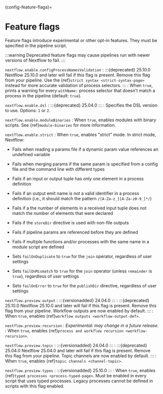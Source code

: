 (config-feature-flags)=

# Feature flags

Feature flags introduce experimental or other opt-in features. They must be specified in the pipeline script.

:::warning
Deprecated feature flags may cause pipelines run with newer versions of Nextflow to fail.
:::

`nextflow.enable.configProcessNamesValidation`
: :::{deprecated} 25.10.0
  Nextflow 25.10.0 and later will fail if this flag is present. Remove this flag from your pipeline. Use the {ref}`strict syntax <strict-syntax-page>` instead for more accurate validation of process selectors.
  :::
: When `true`, prints a warning for every `withName:` process selector that doesn't match a process in the pipeline (default: `true`).

`nextflow.enable.dsl`
: :::{deprecated} 25.04.0
  :::
: Specifies the DSL version to use. Options: `1` or `2`.

`nextflow.enable.moduleBinaries`
: When `true`, enables modules with binary scripts. See {ref}`module-binaries` for more information.

`nextflow.enable.strict`
: When `true`, enables "strict" mode. In strict mode, Nextflow:

  - Fails when reading a params file if a dynamic param value references an undefined variable

  - Fails when merging params if the same param is specified from a config file and the command line with different types

  - Fails if an input or output tuple has only one element in a process definition

  - Fails if an output emit name is not a valid identifier in a process definition (i.e., it should match the pattern `/[A-Za-z_][A-Za-z0-9_]*/`)

  - Fails if a the number of elements in a received input tuple does not match the number of elements that were declared

  - Fails if the `storeDir` directive is used with non-file outputs

  - Fails if pipeline params are referenced before they are defined

  - Fails if multiple functions and/or processes with the same name in a module script are defined

  - Sets `failOnDuplicate` to `true` for the `join` operator, regardless of user settings

  - Sets `failOnMismatch` to `true` for the `join` operator (unless `remainder` is `true`), regardless of user settings

  - Sets `failOnError` to `true` for the `publishDir` directive, regardless of user settings

`nextflow.preview.output`
: :::{versionadded} 24.04.0
  :::
: :::{deprecated} 25.10.0
  Nextflow 25.10.0 and later will fail if this flag is present. Remove this flag from your pipeline. Workflow outputs are now enabled by default.
  :::
: When `true`, enables {ref}`workflow outputs <workflow-output-def>`.

`nextflow.preview.recursion`
: *Experimental: may change in a future release.*
: When `true`, enables {ref}`process and workflow recursion <workflow-recursion>`.

`nextflow.preview.topic`
: :::{versionadded} 24.04.0
  :::
: :::{deprecated} 25.04.0
  Nextflow 25.04.0 and later will fail if this flag is present. Remove this flag from your pipeline. Topic channels are now enabled by default.
  :::
: When `true`, enables {ref}`topic channels <channel-topic>`.

`nextflow.preview.types`
: :::{versionadded} 25.10.0
  :::
: When `true`, enables {ref}`typed processes <process-typed-page>`. Must be enabled in every script that uses typed processes. Legacy processes cannot be defined in scripts with this flag enabled.
